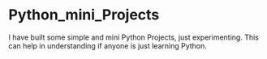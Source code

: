 # Python_mini_Projects
I have built some simple and mini Python Projects, just experimenting. This can help in understanding if anyone is just learning Python.
